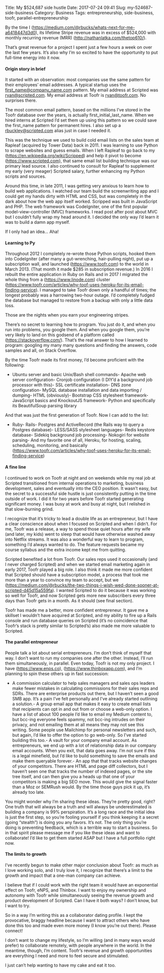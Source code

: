 Title: My $524,687 side hustle
Date: 2017-07-24 09:41
Slug: my-524687-side-business
Category: Business
Tags: entrepreneurship, side-business, toofr, parallel-entrepreneurship

By the time I (https://medium.com/@rbucks/whats-next-for-me-a6418447d3d0), its lifetime Stripe revenue was in excess of $524,000 with monthly recurring revenue (MRR) (http://nathanlatka.com/thetop610/).

That’s great revenue for a project I spent just a few hours a week on over the last few years. It’s also why I’m so excited to have the opportunity to put full-time energy into it now.

#### Origin story in brief

It started with an observation: most companies use the same pattern for their employees’ email addresses. A typical startup uses the first_name@company_name.com pattern. My email address at Scripted was ryan@scripted.com. My email address at Toofr is ryan@toofr.com. No surprises there.

The most common email pattern, based on the millions I’ve stored in the Toofr database over the years, is actually first_initial_last_name. When we hired interns at Scripted I’d set them up using this pattern so we could save the first_name pattern for permanent hires. I also set up a rbuckley@scripted.com alias just in case I needed it.

This was the technique we used to build cold email lists on the sales team at Rapleaf (acquired by Tower Data) back in 2011. I was learning to use Python to scrape websites and guess emails. When I left Rapleaf to go back to my (https://en.wikipedia.org/wiki/Scripped) and help it pivot to become (https://www.scripted.com), that same email list building technique was our primary lead source. I also continued to consult for Rapleaf to supplement my early (very meager) Scripted salary, further enhancing my Python scripts and sources.

Around this time, in late 2011, I was getting very anxious to learn how to build web applications. I watched our team build the screenwriting app and I could get my hands dirty with HTML and CSS, but was completely in the dark about how the web app itself worked. Scripped was built in JavaScript and PHP. The web framework was CodeIgniter, one of the first popular model-view-controller (MVC) frameworks. I read post after post about MVC but I couldn’t fully wrap my head around it. I decided the only way I’d learn it was to build a damn app myself.

If I only had an idea… Aha!

#### Learning to Py

Throughout 2012 I completely re-wrote those Python scripts, hooked them into CodeIgniter (after many a gut-wrenching, hair-pulling night), put up a subscription wall, and launched (https://www.toofr.com) to the world in March 2013. (That month it made $285 in subscription revenue.) In 2016 I rebuilt the entire application in Ruby on Rails and in 2017 I migrated the whole thing from a (https://www.linode.com) cluster (https://www.toofr.com/articles/why-toof-uses-heroku-for-its-email-finding-service). I managed to take Toofr down only a handful of times; the longest probably was a harrowing two-hour outage. I’d completely fudged the database but managed to restore from a backup with only a little data loss.

Those are the nights when you earn your engineering stripes.

There’s no secret to learning how to program. You just do it, and when you run into problems, you google them. And when you google them, you’re very likely to land on this godsend of a platform called (https://stackoverflow.com/). That’s the real answer to how I learned to program: googling my many many questions and finding the answers, code samples and all, on Stack Overflow.

By the time Toofr made its first money, I’d become proficient with the following:

- Ubuntu server and basic Unix/Bash shell commands- Apache web server configuration- Cronjob configuration (I DIY’d a background job processor with this)- SSL certificate installation- DNS zone configuration- MySQL database installation and data importing / dumping- HTML (obviously)- Bootstrap CSS stylesheet framework- JavaScript basics and KnockoutJS framework- Python and specifically its BeautifulSoup parsing library

And that was just the first generation of Toofr. Now I can add to the list:

- Ruby- Rails- Postgres and ActiveRecord (the Rails way to query a Postgres database)- LESS/SASS stylesheet languages- Redis keystore database- Sidekiq background job processing- Nokogiri for website parsing- And my favorite one of all, Heroku, for hosting, scaling, scheduling, monitoring, and basically (https://www.toofr.com/articles/why-toof-uses-heroku-for-its-email-finding-service)

#### A fine line

I continued to work on Toofr at night and on weekends while my real job at Scripted transitioned from internal operations to marketing, business development, sales and eventually into the CEO position. It wasn’t easy, but the secret to a successful side hustle is just consistently putting in the time outside of work. I did it for two years before Toofr started generating significant money. I was busy at work and busy at night, but I relished in that slow-burning grind.

I recognize that it’s tricky to lead a double life as an entrepreneur, but I have a clear conscience about when I focused on Scripted and when I didn’t. For me, Toofr was a release, a way to spend those quiet hours after my wife (and later, my kids) went to sleep that would have otherwise washed away into Netflix streams. It was also a wonderful way to learn to program, something I’d always wanted to do. The feature requests became my course syllabus and the extra income kept me from quitting.

Scripted benefited a lot from Toofr. Our sales reps used it occasionally (and I never charged Scripted) and when we started email marketing again in early 2017, Toofr played a big role. I also think it made me more confident that Scripted should have a subscription model, a process that took me more than a year to convince my team to accept, but we (https://medium.com/@rbucks/the-two-things-i-wish-wed-done-sooner-at-scripted-d45d15a559fa). I wanted Scripted to do it because it was working so well for Toofr, and now Scripted gets more new subscribers every three days than Toofr gets in a month. As it should (see final section).

Toofr has made me a better, more confident entrepreneur. It gave me a skillset I wouldn’t have acquired at Scripted, and my ability to fire up a Rails console and run database queries on Scripted (it’s no coincidence that Toofr’s stack is pretty similar to Scripted’s) also made me more valuable to Scripted.

#### The parallel entrepreneur

People talk a lot about serial entrepreneurs. I’m don’t think of myself that way. I don’t want to run my companies one after the other. Instead, I’ll run them simultaneously, in parallel. Even today, Toofr is not my only project. I have (https://www.enps.co), (https://www.thinboxapp.com), and I’m planning to spin these others up in fast succession:

- A commission calculator to help sales managers and sales ops leaders make fewer mistakes in calculating commissions for their sales reps and SDRs. There are enterprise products out there, but I haven’t seen a good SMB app. It’s a pain I’ve felt personally and I’ve already started outlining a solution.- A group email app that makes it easy to create email lists that recipients can opt in and out from or choose a web-only option. I have a list of about 100 people I’d like to email my Medium content to, but bcc-ing everyone feels spammy, not bcc-ing intrudes on their privacy, and not emailing them at all means they may not see this writing. Some people use Mailchimp for personal newsletters and such, but again, I’d like to offer the option to go web-only. So I’ve started building this too.- A vault for your company email account. As entrepreneurs, we end up with a lot of relationship data in our company email accounts. When you exit, that data goes away. I’m not sure if this is a legal minefield, but I’d like to build something to save the emails and make them queryable forever.- An app that that tracks website changes of your competitors. There are HTML and page diff collectors, but I haven’t seen one that tracks the number of indexed pages, or the site tree itself, and can then give you a heads up that one of your competitors is making a big SEO move. This would give the signal faster than a Moz or SEMRush would. By the time those guys pick it up, it’s already too late.

You might wonder why I’m sharing these ideas. They’re pretty good, right? One truth that will always be a truth and will always be underestimated is building a company is 99% perspiration. It’s a long race and the initial idea is just the first step, so you’re fooling yourself if you think keeping it a secret (going “stealth”) is doing you any favors. It’s not. The only thing you’re doing is preventing feedback, which is a terrible way to start a business. So in that spirit please message me if you like these ideas and want to collaborate! I’d like to get them started ASAP but I have a full portfolio right now.

#### The limits to growth

I’ve recently begun to make other major conclusion about Toofr: as much as I love working solo, and I truly love it, I recognize that there’s a limit to the growth and impact that a one-man company can achieve.

I believe that if I could work with the right team it would have an exponential effect on Toofr, eNPS, and Thinbox. I want to enjoy my ownership and autonomy with Toofr while simultaneously seeing the revenue growth and product development of Scripted. Can I have it both ways? I don’t know, but I want to try.

So in a way I’m writing this as a collaborator dating profile. I kept the provocative, braggy headline because I want to attract others who have done this too and made even more money (I know you’re out there). Please connect!

I don’t want to change my lifestyle, so I’m willing (and in many ways would prefer) to collaborate remotely, with people anywhere in the world. In the meantime, though, I’m content. Toofr’s revenue and growth opportunities are everything I need and more to feel secure and stimulated.

I just can’t help wanting to have my cake and eat it too.